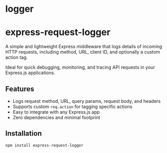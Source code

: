 # logger
# express-request-logger

A simple and lightweight Express middleware that logs details of incoming HTTP requests, including method, URL, client ID, and optionally a custom action tag.

Ideal for quick debugging, monitoring, and tracing API requests in your Express.js applications.

## Features

- Logs request method, URL, query params, request body, and headers
- Supports custom `req.action` for tagging specific actions
- Easy to integrate with any Express.js app
- Zero dependencies and minimal footprint

## Installation

```bash
npm install express-request-logger

